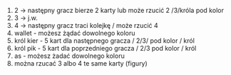 1. 2 -> następny gracz bierze 2 karty lub może rzucić 2 /3/króla pod kolor
2. 3 -> j.w.
3. 4 -> następny gracz traci kolejkę / może rzucić 4
4. wallet - możesz żądać dowolnego koloru
5. król kier - 5 kart dla następnego gracza /  2/3/ pod kolor / król
6. król pik  - 5 kart dla poprzedniego gracza / 2/3 pod kolor / król
7. as - możesz żadać dowolnego koloru
8. można rzucać 3 albo 4 te same karty (figury)
   